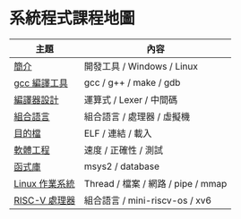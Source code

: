 # 系統程式課程地圖

主題                         | 內容
-----------------------------|--------------------------------------------
[簡介](01-sp)                | 開發工具 / Windows / Linux
[gcc 編譯工具](02-gcc)        | gcc / g++ / make / gdb
[編譯器設計](03-compiler)     | 運算式 / Lexer / 中間碼
[組合語言](04-asm)             | 組合語言 / 處理器 / 虛擬機
[目的檔](05-obj)              | ELF / 連結 / 載入
[軟體工程](06-se)               | 速度 / 正確性 / 測試
[函式庫](07-lib)              | msys2 / database
[Linux 作業系統](08-os)        | Thread / 檔案 / 網路 / pipe / mmap
[RISC-V 處理器](09-riscv)      | 組合語言 / mini-riscv-os / xv6 

